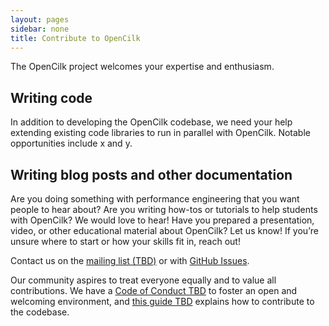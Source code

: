 ```yaml
---
layout: pages
sidebar: none
title: Contribute to OpenCilk
---
```


The OpenCilk project welcomes your expertise and enthusiasm.

## Writing code
In addition to developing the OpenCilk codebase, we need your help extending existing code libraries to run in parallel with OpenCilk. Notable opportunities include x and y.

## Writing blog posts and other documentation
Are you doing something with performance engineering that you want people to hear about? Are you writing how-tos or tutorials to help students with OpenCilk? We would love to hear! Have you prepared a presentation, video, or other educational material about OpenCilk? Let us know! If you’re unsure where to start or how your skills fit in, reach out! 



Contact us on the [mailing list (TBD)](#) or with [GitHub Issues](https://github.com/OpenCilk/opencilk-project/issues).



Our community aspires to treat everyone equally and to value all contributions. We have a [Code of Conduct TBD](#) to foster an open and welcoming environment, and [this guide TBD](#) explains how to contribute to the codebase.